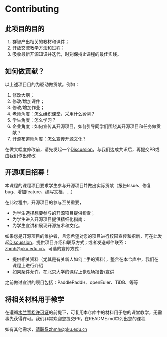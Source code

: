 # Contributing

## 此项目的目的

1. 群智产出相关的教材和课件；
2. 开放交流教学方法和过程；
3. 吸收最新开源知识并迭代，时刻保持此课程的最佳实践。

## 如何做贡献？

以上述项目目的为驱动做贡献。例如：

1. 修改大纲；
2. 修改/增加课件；
3. 修改/增加作业；
4. 老师角度：怎么组织课堂，采用什么案例？
5. 学生角度：怎么学习？
6. 企业角度：如何宣传其开源项目，如何引导同学们围绕其开源项目和任务做贡献？
7. 开源布道师角度：怎么宣传开源文化？

在做大幅度修改前，请先发起一个[Discussion](https://github.com/osslab-pku/OSSDevelopment/discussions)，与我们达成共识后，再提交PR或由我们作出修改

## 开源项目招募！

本课程的课程项目要求学生参与开源项目并做出实际贡献（报告Issue、修复bug、增加feature、编写文档、...）

在此过程中，开源项目的参与至关重要，

* 为学生选择想要参与的开源项目提供线索；
* 为学生进入开源项目提供精细化指南；
* 为学生宣讲和展现开源技术和文化。

如果您是开源项目的维护者，且您希望对您的项目进行校园宣传和招新，可在此发起[Discussion](https://github.com/osslab-pku/OSSDevelopment/discussions)，提供项目介绍和联系方式；或者发送邮件联系：zhmh@pku.edu.cn。可选的宣传方式：

* 提供相关资料（尤其是有关新人如何上手的资料），整合在本仓库中，我们在课程上进行介绍
* 如果条件允许，在北京大学的课程上作现场报告/宣讲

之前做过宣讲的项目包括：PaddlePaddle、openEuler、TiDB、等等

## 将相关材料用于教学

在遵循[木兰宽松许可证](LICENSE)的前提下，可复用本仓库中的材料用于您的课堂教学，无需事先获得许可。我们非常欢迎您提交PR，在README.md中列出您的课程

如有其他需求，请联系zhmh@pku.edu.cn
